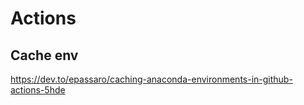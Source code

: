 # Actions

## Cache env
https://dev.to/epassaro/caching-anaconda-environments-in-github-actions-5hde
